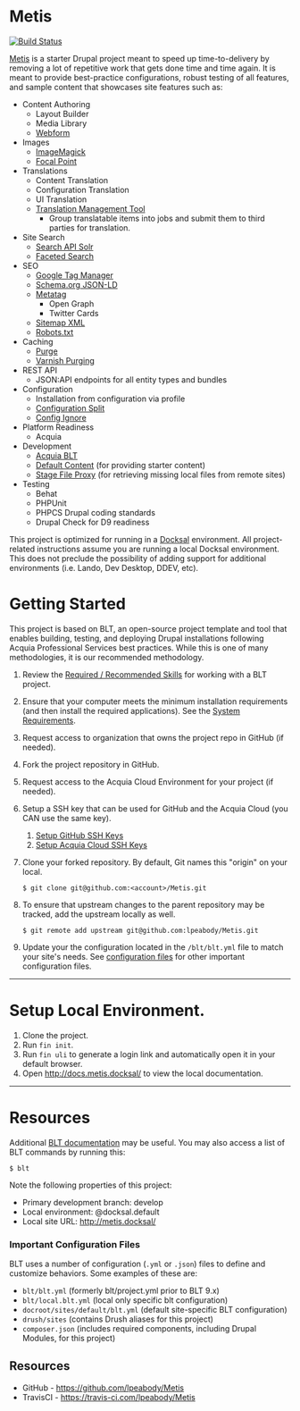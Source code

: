 # Metis

[![Build Status](https://travis-ci.com/lpeabody/Metis.svg?branch=develop)](https://travis-ci.com/lpeabody/Metis)

[Metis](https://en.wikipedia.org/wiki/Metis_%28mythology%29) is a starter Drupal project meant to speed up
time-to-delivery by removing a lot of repetitive work that gets done time and time again. It is meant to provide
best-practice configurations, robust testing of all features, and sample content that showcases site features such as:

- Content Authoring
    - Layout Builder
    - Media Library
    - [Webform](https://www.drupal.org/project/webform)
- Images
    - [ImageMagick](https://www.drupal.org/project/imagemagick)
    - [Focal Point](https://www.drupal.org/project/focal_point)
- Translations
    - Content Translation
    - Configuration Translation
    - UI Translation
    - [Translation Management Tool](https://www.drupal.org/project/tmgmt)
        - Group translatable items into jobs and submit them to third parties for translation.
- Site Search
    - [Search API Solr](https://www.drupal.org/project/search_api_solr)
    - [Faceted Search](https://www.drupal.org/project/facets)
- SEO
    - [Google Tag Manager](https://www.drupal.org/project/google_tag)
    - [Schema.org JSON-LD](https://www.drupal.org/project/schema_metatag)
    - [Metatag](https://www.drupal.org/project/metatag)
        - Open Graph
        - Twitter Cards
    - [Sitemap XML](https://www.drupal.org/project/simple_sitemap)
    - [Robots.txt](https://www.drupal.org/project/robotstxt)
- Caching
    - [Purge](https://www.drupal.org/project/purge)
    - [Varnish Purging](https://www.drupal.org/project/varnish_purge)
- REST API
    - JSON:API endpoints for all entity types and bundles
- Configuration
    - Installation from configuration via profile
    - [Configuration Split](https://www.drupal.org/project/config_split)
    - [Config Ignore](https://www.drupal.org/project/config_ignore)
- Platform Readiness
    - Acquia
- Development
    - [Acquia BLT](https://docs.acquia.com/blt/)
    - [Default Content](https://www.drupal.org/project/default_content) (for providing starter content)
    - [Stage File Proxy](https://www.drupal.org/project/stage_file_proxy) (for retrieving missing local files from remote sites)
- Testing
    - Behat
    - PHPUnit
    - PHPCS Drupal coding standards
    - Drupal Check for D9 readiness

This project is optimized for running in a [Docksal](https://docksal.io/) environment. All project-related instructions
assume you are running a local Docksal environment. This does not preclude the possibility of adding support for
additional environments (i.e. Lando, Dev Desktop, DDEV, etc).

# Getting Started

This project is based on BLT, an open-source project template and tool that enables building, testing, and deploying Drupal installations following Acquia Professional Services best practices. While this is one of many methodologies, it is our recommended methodology. 

1. Review the [Required / Recommended Skills](https://docs.acquia.com/blt/developer/skills/) for working with a BLT project.
2. Ensure that your computer meets the minimum installation requirements (and then install the required applications). See the [System Requirements](https://docs.acquia.com/blt/install/).
3. Request access to organization that owns the project repo in GitHub (if needed).
4. Fork the project repository in GitHub.
5. Request access to the Acquia Cloud Environment for your project (if needed).
6. Setup a SSH key that can be used for GitHub and the Acquia Cloud (you CAN use the same key).
    1. [Setup GitHub SSH Keys](https://help.github.com/articles/adding-a-new-ssh-key-to-your-github-account/)
    2. [Setup Acquia Cloud SSH Keys](https://docs.acquia.com/acquia-cloud/ssh/generate)
7. Clone your forked repository. By default, Git names this "origin" on your local.
    ```
    $ git clone git@github.com:<account>/Metis.git
    ```
8. To ensure that upstream changes to the parent repository may be tracked, add the upstream locally as well.
    ```
    $ git remote add upstream git@github.com:lpeabody/Metis.git
    ```

9. Update your the configuration located in the `/blt/blt.yml` file to match your site's needs. See [configuration files](#important-configuration-files) for other important configuration files.


----
# Setup Local Environment.

1. Clone the project.
2. Run `fin init`.
3. Run `fin uli` to generate a login link and automatically open it in your default browser.
4. Open http://docs.metis.docksal/ to view the local documentation.

---

# Resources 

Additional [BLT documentation](https://docs.acquia.com/blt/) may be useful. You may also access a list of BLT commands by running this:
```
$ blt
``` 

Note the following properties of this project:
* Primary development branch: develop
* Local environment: @docksal.default
* Local site URL: http://metis.docksal/

### Important Configuration Files

BLT uses a number of configuration (`.yml` or `.json`) files to define and customize behaviors. Some examples of these are:

* `blt/blt.yml` (formerly blt/project.yml prior to BLT 9.x)
* `blt/local.blt.yml` (local only specific blt configuration)
* `docroot/sites/default/blt.yml` (default site-specific BLT configuration)
* `drush/sites` (contains Drush aliases for this project)
* `composer.json` (includes required components, including Drupal Modules, for this project)

## Resources

* GitHub - https://github.com/lpeabody/Metis
* TravisCI - https://travis-ci.com/lpeabody/Metis
